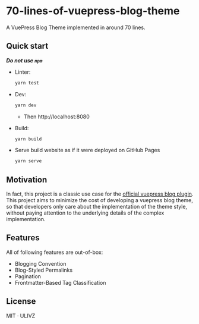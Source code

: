 # 70-lines-of-vuepress-blog-theme

A VuePress Blog Theme implemented in around 70 lines.

## Quick start

**_Do not use `npm`_**

- Linter:

  ```bash
  yarn test
  ```

- Dev:

  ```bash
  yarn dev
  ```

  - Then http://localhost:8080

- Build:

  ```bash
  yarn build
  ```

* Serve build website as if it were deployed on GitHub Pages

  ```bash
  yarn serve
  ```

## Motivation

In fact, this project is a classic use case for the [official vuepress blog plugin](https://github.com/ulivz/vuepress-plugin-blog). This project aims to minimize the cost of developing a vuepress blog theme, so that developers only care about the implementation of the theme style, without paying attention to the underlying details of the complex implementation.

## Features

All of following features are out-of-box:

- Blogging Convention
- Blog-Styled Permalinks
- Pagination
- Frontmatter-Based Tag Classification

## License

MIT · ULIVZ
